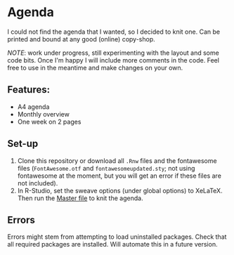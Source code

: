 # Agenda

I could not find the agenda that I wanted, so I decided to knit one. 
Can be printed and bound at any good (online) copy-shop.

*NOTE*: work under progress, still experimenting with the layout and some code bits. 
Once I'm happy I will include more comments in the code. 
Feel free to use in the meantime and make changes on your own. 

## Features: 

- A4 agenda
- Monthly overview
- One week on 2 pages 

## Set-up

1. Clone this repository or download all `.Rnw` files and the fontawesome files (`FontAwesome.otf` and `fontawesomeupdated.sty`; 
not using fontawesome at the moment, but you will get an error if these files are not included).
2. In R-Studio, set the sweave options (under global options) to XeLaTeX. 
Then run the [Master file](https://github.com/FlorianWanders/agenda/blob/master/calendarMaster.Rnw) to knit the agenda.

## Errors

Errors might stem from attempting to load uninstalled packages. 
Check that all required packages are installed. 
Will automate this in a future version. 
